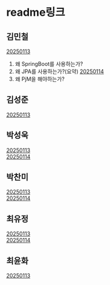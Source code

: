 # readme링크

## 김민철
[20250113](김민철/readme.md#20250113)
1. 왜 SpringBoot를 사용하는가?
2. 왜 JPA를 사용하는가?(요약)
[20250114](김민철/readme.md#20250114)
1. 왜 PjM을 해야하는가?

## 김성준
[20250113](김성준/readme.md#2025.1.13.)

## 박성욱
[20250113](박성욱/readme.md#20250113)<br>
[20250114](박성욱/readme.md#20250114)

## 박찬미
[20250113](박찬미/readme.md#2025.1.13.)<br>
[20250114](박찬미/readme.md#2025.1.14.)

## 최유정
[20250113](최유정/readme.md#20250113)<br>
[20250114](최유정/readme.md#20250114)

## 최윤화
[20250113](최윤화/readme.md#20250113)
